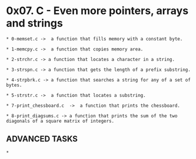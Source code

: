 # 0x07. C - Even more pointers, arrays and strings
 
	* 0-memset.c ->  a function that fills memory with a constant byte.

	* 1-memcpy.c ->  a function that copies memory area.

	* 2-strchr.c -> a function that locates a character in a string.

	* 3-strspn.c -> a function that gets the length of a prefix substring.

	* 4-strpbrk.c -> a function that searches a string for any of a set of bytes.

	* 5-strstr.c ->  a function that locates a substring.

	* 7-print_chessboard.c  ->  a function that prints the chessboard.

	* 8-print_diagsums.c -> a function that prints the sum of the two diagonals of a square matrix of integers.

## ADVANCED TASKS
	
	*
